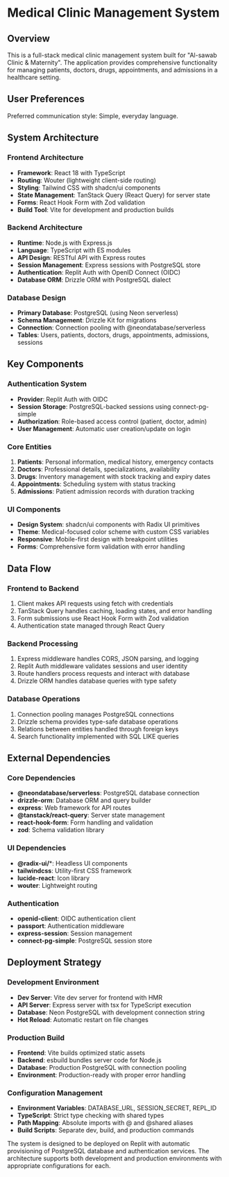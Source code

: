 # Medical Clinic Management System

## Overview

This is a full-stack medical clinic management system built for "Al-sawab Clinic & Maternity". The application provides comprehensive functionality for managing patients, doctors, drugs, appointments, and admissions in a healthcare setting.

## User Preferences

Preferred communication style: Simple, everyday language.

## System Architecture

### Frontend Architecture
- **Framework**: React 18 with TypeScript
- **Routing**: Wouter (lightweight client-side routing)
- **Styling**: Tailwind CSS with shadcn/ui components
- **State Management**: TanStack Query (React Query) for server state
- **Forms**: React Hook Form with Zod validation
- **Build Tool**: Vite for development and production builds

### Backend Architecture
- **Runtime**: Node.js with Express.js
- **Language**: TypeScript with ES modules
- **API Design**: RESTful API with Express routes
- **Session Management**: Express sessions with PostgreSQL store
- **Authentication**: Replit Auth with OpenID Connect (OIDC)
- **Database ORM**: Drizzle ORM with PostgreSQL dialect

### Database Design
- **Primary Database**: PostgreSQL (using Neon serverless)
- **Schema Management**: Drizzle Kit for migrations
- **Connection**: Connection pooling with @neondatabase/serverless
- **Tables**: Users, patients, doctors, drugs, appointments, admissions, sessions

## Key Components

### Authentication System
- **Provider**: Replit Auth with OIDC
- **Session Storage**: PostgreSQL-backed sessions using connect-pg-simple
- **Authorization**: Role-based access control (patient, doctor, admin)
- **User Management**: Automatic user creation/update on login

### Core Entities
1. **Patients**: Personal information, medical history, emergency contacts
2. **Doctors**: Professional details, specializations, availability
3. **Drugs**: Inventory management with stock tracking and expiry dates
4. **Appointments**: Scheduling system with status tracking
5. **Admissions**: Patient admission records with duration tracking

### UI Components
- **Design System**: shadcn/ui components with Radix UI primitives
- **Theme**: Medical-focused color scheme with custom CSS variables
- **Responsive**: Mobile-first design with breakpoint utilities
- **Forms**: Comprehensive form validation with error handling

## Data Flow

### Frontend to Backend
1. Client makes API requests using fetch with credentials
2. TanStack Query handles caching, loading states, and error handling
3. Form submissions use React Hook Form with Zod validation
4. Authentication state managed through React Query

### Backend Processing
1. Express middleware handles CORS, JSON parsing, and logging
2. Replit Auth middleware validates sessions and user identity
3. Route handlers process requests and interact with database
4. Drizzle ORM handles database queries with type safety

### Database Operations
1. Connection pooling manages PostgreSQL connections
2. Drizzle schema provides type-safe database operations
3. Relations between entities handled through foreign keys
4. Search functionality implemented with SQL LIKE queries

## External Dependencies

### Core Dependencies
- **@neondatabase/serverless**: PostgreSQL database connection
- **drizzle-orm**: Database ORM and query builder
- **express**: Web framework for API routes
- **@tanstack/react-query**: Server state management
- **react-hook-form**: Form handling and validation
- **zod**: Schema validation library

### UI Dependencies
- **@radix-ui/***: Headless UI components
- **tailwindcss**: Utility-first CSS framework
- **lucide-react**: Icon library
- **wouter**: Lightweight routing

### Authentication
- **openid-client**: OIDC authentication client
- **passport**: Authentication middleware
- **express-session**: Session management
- **connect-pg-simple**: PostgreSQL session store

## Deployment Strategy

### Development Environment
- **Dev Server**: Vite dev server for frontend with HMR
- **API Server**: Express server with tsx for TypeScript execution
- **Database**: Neon PostgreSQL with development connection string
- **Hot Reload**: Automatic restart on file changes

### Production Build
- **Frontend**: Vite builds optimized static assets
- **Backend**: esbuild bundles server code for Node.js
- **Database**: Production PostgreSQL with connection pooling
- **Environment**: Production-ready with proper error handling

### Configuration Management
- **Environment Variables**: DATABASE_URL, SESSION_SECRET, REPL_ID
- **TypeScript**: Strict type checking with shared types
- **Path Mapping**: Absolute imports with @ and @shared aliases
- **Build Scripts**: Separate dev, build, and production commands

The system is designed to be deployed on Replit with automatic provisioning of PostgreSQL database and authentication services. The architecture supports both development and production environments with appropriate configurations for each.
